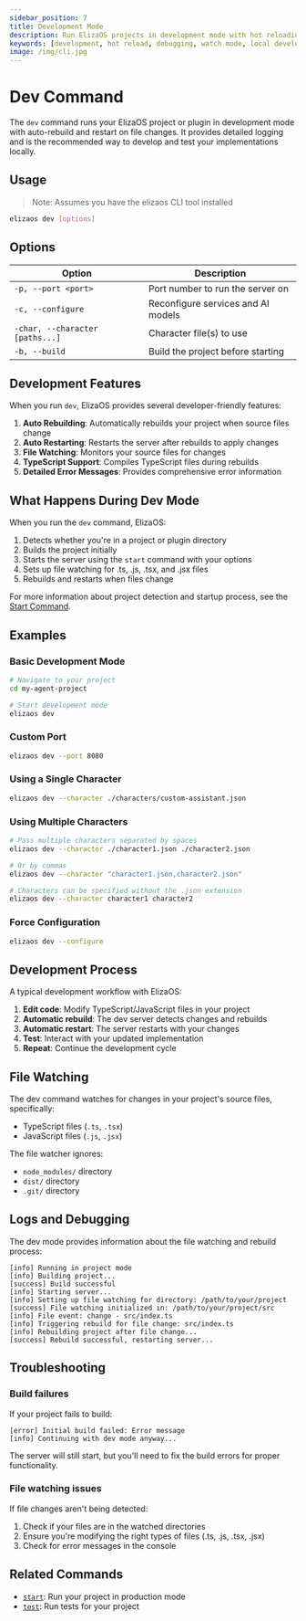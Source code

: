 ```yaml
---
sidebar_position: 7
title: Development Mode
description: Run ElizaOS projects in development mode with hot reloading and debugging
keywords: [development, hot reload, debugging, watch mode, local development]
image: /img/cli.jpg
---
```


# Dev Command

The `dev` command runs your ElizaOS project or plugin in development mode with auto-rebuild and restart on file changes. It provides detailed logging and is the recommended way to develop and test your implementations locally.

## Usage

> Note: Assumes you have the elizaos CLI tool installed

```bash
elizaos dev [options]
```

## Options

| Option                          | Description                        |
| ------------------------------- | ---------------------------------- |
| `-p, --port <port>`             | Port number to run the server on   |
| `-c, --configure`               | Reconfigure services and AI models |
| `-char, --character [paths...]` | Character file(s) to use           |
| `-b, --build`                   | Build the project before starting  |

## Development Features

When you run `dev`, ElizaOS provides several developer-friendly features:

1. **Auto Rebuilding**: Automatically rebuilds your project when source files change
2. **Auto Restarting**: Restarts the server after rebuilds to apply changes
3. **File Watching**: Monitors your source files for changes
4. **TypeScript Support**: Compiles TypeScript files during rebuilds
5. **Detailed Error Messages**: Provides comprehensive error information

## What Happens During Dev Mode

When you run the `dev` command, ElizaOS:

1. Detects whether you're in a project or plugin directory
2. Builds the project initially
3. Starts the server using the `start` command with your options
4. Sets up file watching for .ts, .js, .tsx, and .jsx files
5. Rebuilds and restarts when files change

For more information about project detection and startup process, see the [Start Command](./start.md#project-detection).

## Examples

### Basic Development Mode

```bash
# Navigate to your project
cd my-agent-project

# Start development mode
elizaos dev
```

### Custom Port

```bash
elizaos dev --port 8080
```

### Using a Single Character

```bash
elizaos dev --character ./characters/custom-assistant.json
```

### Using Multiple Characters

```bash
# Pass multiple characters separated by spaces
elizaos dev --character ./character1.json ./character2.json

# Or by commas
elizaos dev --character "character1.json,character2.json"

# Characters can be specified without the .json extension
elizaos dev --character character1 character2
```

### Force Configuration

```bash
elizaos dev --configure
```

## Development Process

A typical development workflow with ElizaOS:

1. **Edit code**: Modify TypeScript/JavaScript files in your project
2. **Automatic rebuild**: The dev server detects changes and rebuilds
3. **Automatic restart**: The server restarts with your changes
4. **Test**: Interact with your updated implementation
5. **Repeat**: Continue the development cycle

## File Watching

The dev command watches for changes in your project's source files, specifically:

- TypeScript files (`.ts`, `.tsx`)
- JavaScript files (`.js`, `.jsx`)

The file watcher ignores:

- `node_modules/` directory
- `dist/` directory
- `.git/` directory

## Logs and Debugging

The dev mode provides information about the file watching and rebuild process:

```
[info] Running in project mode
[info] Building project...
[success] Build successful
[info] Starting server...
[info] Setting up file watching for directory: /path/to/your/project
[success] File watching initialized in: /path/to/your/project/src
[info] File event: change - src/index.ts
[info] Triggering rebuild for file change: src/index.ts
[info] Rebuilding project after file change...
[success] Rebuild successful, restarting server...
```

## Troubleshooting

### Build failures

If your project fails to build:

```
[error] Initial build failed: Error message
[info] Continuing with dev mode anyway...
```

The server will still start, but you'll need to fix the build errors for proper functionality.

### File watching issues

If file changes aren't being detected:

1. Check if your files are in the watched directories
2. Ensure you're modifying the right types of files (.ts, .js, .tsx, .jsx)
3. Check for error messages in the console

## Related Commands

- [`start`](./start.md): Run your project in production mode
- [`test`](./test.md): Run tests for your project
